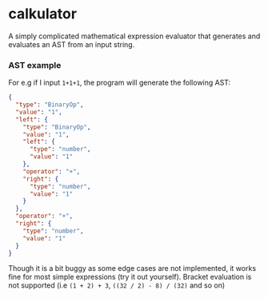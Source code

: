 # calkulator
A simply complicated mathematical expression evaluator that generates and evaluates an AST from an input string.

### AST example
For e.g if I input `1+1+1`, the program will generate the following AST:
```json
{
  "type": "BinaryOp",
  "value": "1",
  "left": {
    "type": "BinaryOp",
    "value": "1",
    "left": {
      "type": "number",
      "value": "1"
    },
    "operator": "+",
    "right": {
      "type": "number",
      "value": "1"
    }
  },
  "operator": "+",
  "right": {
    "type": "number",
    "value": "1"
  }
}
```
Though it is a bit buggy as some edge cases are not implemented, it works fine for most simple expressions (try it out yourself).
Bracket evaluation is not supported (i.e `(1 + 2) + 3`, `((32 / 2) - 8) / (32)` and so on)
